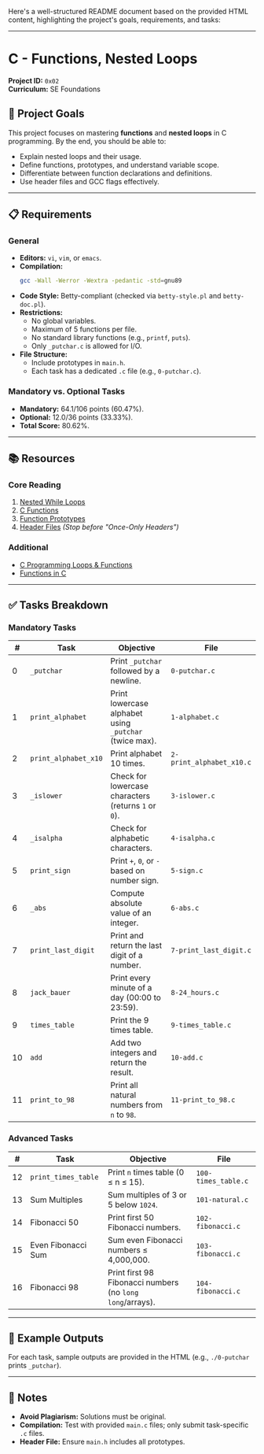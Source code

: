 Here's a well-structured README document based on the provided HTML content, highlighting the project's goals, requirements, and tasks:

---

# C - Functions, Nested Loops  
**Project ID:** `0x02`  
**Curriculum:** SE Foundations  

## 🎯 Project Goals  
This project focuses on mastering **functions** and **nested loops** in C programming. By the end, you should be able to:  
- Explain nested loops and their usage.  
- Define functions, prototypes, and understand variable scope.  
- Differentiate between function declarations and definitions.  
- Use header files and GCC flags effectively.  

---

## 📋 Requirements  
### General  
- **Editors:** `vi`, `vim`, or `emacs`.  
- **Compilation:**  
  ```bash
  gcc -Wall -Werror -Wextra -pedantic -std=gnu89
  ```
- **Code Style:** Betty-compliant (checked via `betty-style.pl` and `betty-doc.pl`).  
- **Restrictions:**  
  - No global variables.  
  - Maximum of 5 functions per file.  
  - No standard library functions (e.g., `printf`, `puts`).  
  - Only `_putchar.c` is allowed for I/O.  
- **File Structure:**  
  - Include prototypes in `main.h`.  
  - Each task has a dedicated `.c` file (e.g., `0-putchar.c`).  

### Mandatory vs. Optional Tasks  
- **Mandatory:** 64.1/106 points (60.47%).  
- **Optional:** 12.0/36 points (33.33%).  
- **Total Score:** 80.62%.  

---

## 📚 Resources  
### Core Reading  
1. [Nested While Loops](https://example.com/nested-loops)  
2. [C Functions](https://example.com/c-functions)  
3. [Function Prototypes](https://example.com/prototypes)  
4. [Header Files](https://example.com/headers) *(Stop before "Once-Only Headers")*  

### Additional  
- [C Programming Loops & Functions](https://example.com/loops-functions)  
- [Functions in C](https://example.com/functions-guide)  

---

## ✅ Tasks Breakdown  

### Mandatory Tasks  
| #  | Task | Objective | File | 
|----|------|-----------|------|
| 0  | `_putchar` | Print `_putchar` followed by a newline. | `0-putchar.c` |  
| 1  | `print_alphabet` | Print lowercase alphabet using `_putchar` (twice max). | `1-alphabet.c` |  
| 2  | `print_alphabet_x10` | Print alphabet 10 times. | `2-print_alphabet_x10.c` |  
| 3  | `_islower` | Check for lowercase characters (returns `1` or `0`). | `3-islower.c` |  
| 4  | `_isalpha` | Check for alphabetic characters. | `4-isalpha.c` |  
| 5  | `print_sign` | Print `+`, `0`, or `-` based on number sign. | `5-sign.c` |  
| 6  | `_abs` | Compute absolute value of an integer. | `6-abs.c` |  
| 7  | `print_last_digit` | Print and return the last digit of a number. | `7-print_last_digit.c` |  
| 8  | `jack_bauer` | Print every minute of a day (00:00 to 23:59). | `8-24_hours.c` |  
| 9  | `times_table` | Print the 9 times table. | `9-times_table.c` |  
| 10 | `add` | Add two integers and return the result. | `10-add.c` |  
| 11 | `print_to_98` | Print all natural numbers from `n` to `98`. | `11-print_to_98.c` |  

### Advanced Tasks  
| #  | Task | Objective | File | 
|----|------|-----------|------|
| 12 | `print_times_table` | Print `n` times table (0 ≤ n ≤ 15). | `100-times_table.c` |  
| 13 | Sum Multiples | Sum multiples of 3 or 5 below `1024`. | `101-natural.c` |  
| 14 | Fibonacci 50 | Print first 50 Fibonacci numbers. | `102-fibonacci.c` |  
| 15 | Even Fibonacci Sum | Sum even Fibonacci numbers ≤ 4,000,000. | `103-fibonacci.c` |  
| 16 | Fibonacci 98 | Print first 98 Fibonacci numbers (no `long long`/arrays). | `104-fibonacci.c` |  

---

## 🚀 Example Outputs  
For each task, sample outputs are provided in the HTML (e.g., `./0-putchar` prints `_putchar`).  

---

## 📝 Notes  
- **Avoid Plagiarism:** Solutions must be original.  
- **Compilation:** Test with provided `main.c` files; only submit task-specific `.c` files.  
- **Header File:** Ensure `main.h` includes all prototypes.  
